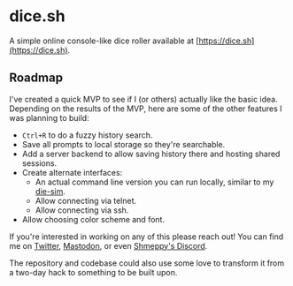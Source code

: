 # dice.sh

A simple online console-like dice roller available at [https://dice.sh](https://dice.sh).

## Roadmap

I've created a quick MVP to see if I (or others) actually like the basic idea. Depending on the results of the MVP, here are some of the other features I was planning to build:

* `Ctrl+R` to do a fuzzy history search.
* Save all prompts to local storage so they're searchable.
* Add a server backend to allow saving history there and hosting shared sessions.
* Create alternate interfaces:
    * An actual command line version you can run locally, similar to my [die-sim](https://github.com/itsjohncs/die-sim).
    * Allow connecting via telnet.
    * Allow connecting via ssh.
* Allow choosing color scheme and font.

If you're interested in working on any of this please reach out! You can find me on [Twitter](https://x.com/itsjohncs), [Mastodon](https://tech.lgbt/@johncs), or even [Shmeppy's Discord](https://discord.gg/Q246DD5).

The repository and codebase could also use some love to transform it from a two-day hack to something to be built upon.
